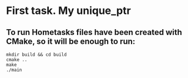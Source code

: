 # First task. My unique_ptr

## To run Hometasks files have been created with CMake, so it will be enough to run:
```
mkdir build && cd build
cmake ..
make
./main
```